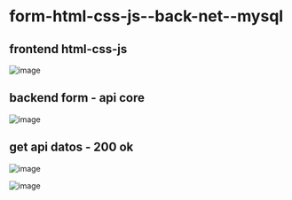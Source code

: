 # form-html-css-js-__-back-net-__-mysql

## frontend html-css-js
![image](https://github.com/user-attachments/assets/b07d0b7c-e8ab-4115-9e41-b391d6faf141)

## backend form - api core
![image](https://github.com/user-attachments/assets/3fb5f21a-09d2-4063-ab25-5a69aef13165)

## get api datos - 200 ok
![image](https://github.com/user-attachments/assets/1a709d02-2f22-4b51-b370-abb9b343614e)

![image](https://github.com/user-attachments/assets/ba809e17-7cdd-4b93-938a-e3ddb6c60a32)



